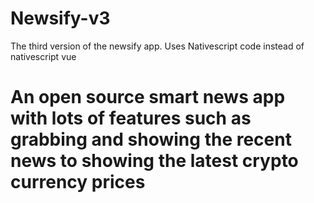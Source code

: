 # Newsify-v3
The third version of the newsify app. Uses Nativescript code instead of nativescript vue

#
# An open source smart news app with lots of features such as grabbing and showing the recent news to showing the latest crypto currency prices
#

